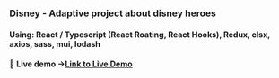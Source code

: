 ### Disney - Adaptive project about disney heroes

#### Using: React / Typescript (React Roating, React Hooks), Redux, clsx, axios, sass, mui, lodash

#### 🚀  Live demo  ->[Link to Live Demo](https://ddrozd13-disney.netlify.app/)
